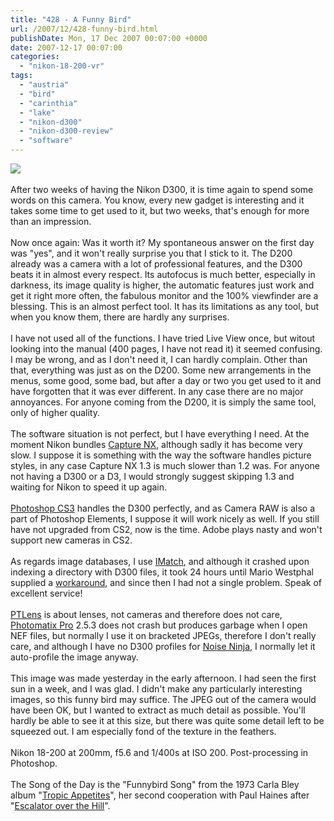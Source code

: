 ```yaml
---
title: "428 - A Funny Bird"
url: /2007/12/428-funny-bird.html
publishDate: Mon, 17 Dec 2007 00:07:00 +0000
date: 2007-12-17 00:07:00
categories: 
  - "nikon-18-200-vr"
tags: 
  - "austria"
  - "bird"
  - "carinthia"
  - "lake"
  - "nikon-d300"
  - "nikon-d300-review"
  - "software"
---
```

<a href="https://d25zfm9zpd7gm5.cloudfront.net/1200x1200/2007/20071215_133421_ps.jpg" target="_blank"><img src="https://d25zfm9zpd7gm5.cloudfront.net/0600x0600/2007/20071215_133421_ps.jpg"/></a><br/><br/>After two weeks of having the Nikon D300, it is time again to spend some words on this camera. You know, every new gadget is interesting and it takes some time to get used to it, but two weeks, that's enough for more than an impression.<br/><br/>Now once again: Was it worth it? My spontaneous answer on the first day was "yes", and it won't really surprise you that I stick to it. The D200 already was a camera with a lot of professional features, and the D300 beats it in almost every respect. Its autofocus is much better, especially in darkness, its image quality is higher, the automatic features just work and get it right more often, the fabulous monitor and the 100% viewfinder are a blessing. This is an almost perfect tool. It has its limitations as any tool, but when you know them, there are hardly any surprises.<br/><br/>I have not used all of the functions. I have tried Live View once, but witout looking into the manual (400 pages, I have not read it) it seemed confusing. I may be wrong, and as I don't need it, I can hardly complain. Other than that, everything was just as on the D200. Some new arrangements in the menus, some good, some bad, but after a day or two you get used to it and have forgotten that it was ever different. In any case there are no major annoyances. For anyone coming from the D200, it is simply the same tool, only of higher quality.<br/><br/>The software situation is not perfect, but I have everything I need. At the moment Nikon bundles <a href="http://www.capturenx.com/" target="_blank">Capture NX</a>, although sadly it has become very slow. I suppose it is something with the way the software handles picture styles, in any case Capture NX 1.3 is much slower than 1.2 was. For anyone not having a D300 or a D3, I would strongly suggest skipping 1.3 and waiting for Nikon to speed it up again.<br/><br/><a href="http://www.adobe.com/products/photoshop/family/" target="_blank">Photoshop CS3</a> handles the D300 perfectly, and as Camera RAW is also a part of Photoshop Elements, I suppose it will work nicely as well. If you still have not upgraded from CS2, now is the time. Adobe plays nasty and won't support new cameras in CS2.<br/><br/>As regards image databases, I use <a href="http://www.photools.com/" target="_blank">IMatch</a>, and although it crashed upon indexing a directory with D300 files, it took 24 hours until Mario Westphal supplied a <a href="http://ptforum.photoolsweb.com/ubbthreads.php?ubb=showflat&amp;Number=37232#Post37232" target="_blank">workaround</a>, and since then I had not a single problem. Speak of excellent service!<br/><br/><a href="http://epaperpress.com/ptlens/" target="_blank">PTLens</a> is about lenses, not cameras and therefore does not care, <a href="http://www.hdrsoft.com/" target="_blank">Photomatix Pro</a> 2.5.3 does not crash but produces garbage when I open NEF files, but normally I use it on bracketed JPEGs, therefore I don't really care, and although I have no D300 profiles for <a href="http://www.picturecode.com/" target="_blank">Noise Ninja</a>, I normally let it auto-profile the image anyway.<br/><br/>This image was made yesterday in the early afternoon. I had seen the first sun in a week, and I was glad. I didn't make any particularly interesting images, so this funny bird may suffice. The JPEG out of the camera would have been OK, but I wanted to extract as much detail as possible. You'll hardly be able to see it at this size, but there was quite some detail left to be squeezed out. I am especially fond of the texture in the feathers.<br/><br/>Nikon 18-200 at 200mm, f5.6 and 1/400s at ISO 200. Post-processing in Photoshop.<br/><br/>The Song of the Day is the "Funnybird Song" from the 1973 Carla Bley album "<a href="http://www.amazon.com/Tropic-Appetites-Carla-Bley/dp/B000024BC3" target="_blank">Tropic Appetites</a>", her second cooperation with Paul Haines after "<a href="http://www.amazon.com/exec/obidos/ASIN/B0000241DG" target="_blank">Escalator over the Hill</a>".
